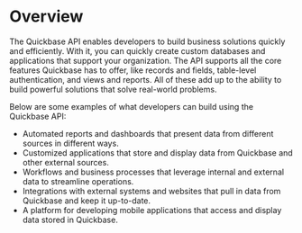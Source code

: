 # Overview

The Quickbase API enables developers to build business solutions quickly and
efficiently. With it, you can quickly create custom databases and applications
that support your organization. The API supports all the core features
Quickbase has to offer, like records and fields, table-level authentication,
and views and reports. All of these add up to the ability to build powerful
solutions that solve real-world problems.

Below are some examples of what developers can build using the Quickbase API:

- Automated reports and dashboards that present data from different sources in
  different ways.
- Customized applications that store and display data from Quickbase and other
  external sources.
- Workflows and business processes that leverage internal and external data to
  streamline operations.
- Integrations with external systems and websites that pull in data from
  Quickbase and keep it up-to-date.
- A platform for developing mobile applications that access and display data
  stored in Quickbase.
